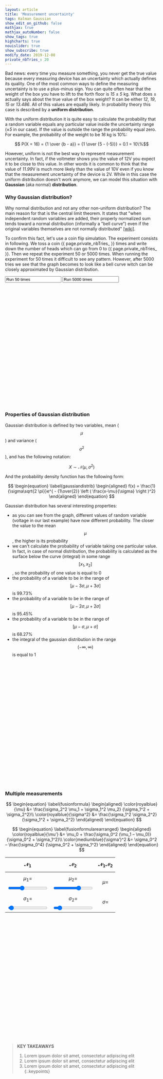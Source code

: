 ```yaml
---
layout: article
title: 'Measurement uncertainty'
tags: Kalman Gaussian
show_edit_on_github: false
mathjax: true
mathjax_autoNumber: false
show_tags: true
highcharts: true
nouislider: true
show_subscribe: true
modify_date: 2019-12-08
private_nbTries_: 20
---
```


Bad news: every time you measure something, you never get the true value because every measuring device has an uncertainty which actually defines its quality. <!--more-->
One of the most common ways to define the measuring uncertainty is to use a plus-minus sign. You can quite often hear that the weight of the box you have to lift to the forth floor is *15* ± *5* kg. What does ± actually says about the true value of the box weight? It can be either *12*, *19*, *15* or *13.486*. All of this values are equally likely. In probability theory this case is described by a **uniform distribution**. 

<!-- It may also be referred to as rectangular distribution. In order to say that the variable $$X$$ takes its value from the uniform distribution with the range $$[a,b]$$ we will use the following notation: $$ X \sim U(a,b) $$ -->

With the uniform distribution it is quite easy to calculate the probability that a random variable equals any particular value inside the uncertainty range (±*5* in our case). If the value is outside the range the probability equal zero. For example, the probability of the weight to be *16* kg is 10%:

$$ P(X = 16) = {1 \over {b - a}} = {1 \over {5 - (-5)}} = 0.1 = 10\%$$

<!-- The probability that a normal random variable X equals any particular value is 0. -->

However, uniform is not the best way to represent measurement uncertainty. In fact, if the voltmeter shows you the value of 12V you expect it to be close to this value. In other words it is common to think that the value of *11.99*V is much more likely than the value of 10V even if you know that the measurement uncertainty of the device is 2V. While in this case the uniform distribution doesn't work anymore, we can model this situation with **Gaussian** (aka normal) **distribution**.

### Why Gaussian distribution?

Why normal distribution and not any other non-uniform distribution? The main reason for that is the central limit theorem. It states that "when independent random variables are added, their properly normalized sum tends toward a normal distribution (informally a "bell curve") even if the original variables themselves are not normally distributed" [\[wiki\]](https://en.wikipedia.org/wiki/Central_limit_theorem).

To confirm this fact, let's use a coin flip simulation. The experiment consists in following. We toss a coin {{ page.private_nbTries_ }} times and write down the number of heads which can go from 0 to {{ page.private_nbTries_ }}. Then we repeat the experiment 50 or 5000 times. When running the experiment for 50 times it difficult to see any pattern. However, after 5000 tries we see that the graph becomes to look like a bell curve witch can be closely approximated by Gaussian distribution.

<input type="btnBlue" onclick="simulateGauss(50)"   value="Run 50 times"   readonly="readonly"/>
<input type="btnBlue" onclick="simulateGauss(5000)" value="Run 5000 times" readonly="readonly"/>
<div id="gaussSimulation" style="width:100%; height:400px;"></div>
<script>
{
  var nbTries = {{ page.private_nbTries_ }};
  var data = new Array(nbTries+1).fill(0);
  var labels = new Array(nbTries+1).fill(0);
  for (var i = 0; i < nbTries+1; i++) labels[i] = i;

  var headerPostFix = "/" + nbTries + " flipping heads";
  var myChartSimu = Highcharts.chart('gaussSimulation', {
    chart: {
      type: 'column'
    },
    title: {
      text:''
    },
    credits: {
      enabled: true
    },
    xAxis: {
      categories: labels,
      gridLineWidth: 1,
    },
    yAxis: {
      min: 0,
      gridLineWidth: 1,
      title: {
        text: 'Number of experiments'
      }
    },
    tooltip: {
      headerFormat: '<span style="font-size:12px">{point.key}' + headerPostFix + '</span><table>',
      pointFormat: '<tr><td style="color:{series.color};padding:0">Number of outcomes: </td>' +
        '<td style="padding:0"><b>{point.y:.0f}</b></td></tr>',
      footerFormat: '</table>',
      shared: true,
      useHTML: true
    },
    plotOptions: {
      column: {
        pointPadding: 0.01,
        borderWidth: 1
      }
    },
    series: [{
      name: 'Number of heads',
      data: data,
      color: '#5bc0de'
    },{
      name: 'Probability density function',
      type: 'spline',
      dashStyle: 'DashDot',
      color: '#1d7892',
      data: data,
      tooltip: {
        pointFormat: ""
      }
    }]
  });

  function runSimulation(nTimes) {
    var out = 0;
    for (var i = 0; i < nbTries; i++) {
      var heads = Math.random() >= 0.5;
      if (heads) out++;
    }
    return out;
  }

  function simulateGauss(nbRuns) {
    data = new Array(nbTries+1).fill(0);
    for (var i = 0; i < nbRuns; i++) {
      var res = runSimulation(nbTries);
      data[res]++;
    }
    var yMax = (nbRuns == 50) ? 15 : 1250;
    myChartSimu.series[0].setData(data);
    myChartSimu.yAxis[0].update({
      max: yMax
    })
    myChartSimu.series[1].setData(data);
    myChartSimu.redraw();
  }

  simulateGauss(5000)
  }
</script>

### Properties of Gaussian distribution

Gaussian distribution is defined by two variables, mean ($$\mu$$) and variance ($$\sigma^2$$), and has the following notation:

$$ X \sim \mathcal{N}(\mu,\,\sigma^{2}) $$

And the probability density function has the following form:

$$
\begin{equation} \label{gaussiandistrib} 
\begin{aligned} 
f(x) = \frac{1}{\sigma\sqrt{2 \pi}}e^{ - {1\over{2}} \left ( \frac{x-\mu}{\sigma} \right )^2}
\end{aligned} 
\end{equation}
$$

Gaussian distribution has several interesting properties:
* as you can see from the graph, different values of random variable (voltage in our last example) have now different probability. The closer the value to the mean $$\mu$$, the higher is its probability
* we can't calculate the probability of variable taking one particular value. In fact, in case of normal distribution, the probability is calculated as the surface
below the curve (integral) in some range $$[x_1,x_2]$$, so the probability of one value is equal to 0
* the probability of a variable to be in the range of $$[\mu-3\sigma,\mu+3\sigma]$$ is 99.73%
* the probability of a variable to be in the range of $$[\mu-2\sigma,\mu+2\sigma]$$ is 95.45%
* the probability of a variable to be in the range of $$[\mu-\sigma,\mu+\sigma]$$ is 68.27%
* the integral of the gaussian distribution in the range $$(-\infty,\infty)$$ is equal to 1

<div id="double-slider"></div>
<div id="gaussProba" style="width:100%; height:400px;"></div>
<script>
{
  var y = [0.001338, 0.008727, 0.044318, 0.175283, 0.539910, 1.295176, 2.419707, 3.520653, 3.989423, 3.520653, 2.419707, 1.295176, 0.539910, 0.175283, 0.044318, 0.008727, 0.001338];
  var x = [-0.400000, -0.350000, -0.300000, -0.250000, -0.200000, -0.150000, -0.100000, -0.050000, 0.000000, 0.050000, 0.100000, 0.150000, 0.200000, 0.250000, 0.300000, 0.350000, 0.400000];

  var dataXY = [];
  for (var i = 0; i < x.length; i++) dataXY.push({
    x: x[i],
    y: y[i]
  })
  var headerPostFix = "/" + nbTries + " flipping heads";
  var myChartProba = Highcharts.chart('gaussProba', {
    chart: {
      type: 'areaspline',
      animation: false
    },
    title: {
      text: ''
    },
    credits: {
      enabled: true
    },
    xAxis: {
      gridLineWidth: 1,
      min: -0.4,
      max: 0.4,
      minorTickInterval: 0.05,
      plotBands: [{
        color: 'rgb(200,0,0,0.1)', // Color value
        from: -0.2, // Start of the plot band
        to: 0.2, // End of the plot band
        zIndex: 1,
        label: {
          text: 'Plot band',
          x: -10,
          style: {
            fontSize: '0.9rem',
            fontWeight: 'bold'
          }
        }
      }],
    },
    yAxis: {
      min: 0,
      minorTickInterval: 0.5,
      gridLineWidth: 1,
      title: {
        text: 'f(x)'
      }
    },
    tooltip: {
      headerFormat: '<span style="font-size:12px">{point.key}' + headerPostFix + '</span><table>',
      pointFormat: '<tr><td style="color:{series.color};padding:0">Number of outcomes: </td>' +
        '<td style="padding:0"><b>{point.y:.0f}</b></td></tr>',
      footerFormat: '</table>',
      shared: true,
      useHTML: true
    },
    plotOptions: {
      column: {
        pointPadding: 0.01,
        borderWidth: 1
      },
      series: {
        animation: {
          duration: 0
        }
      }
    },
    drilldown: {
      animation: {
        duration: 0
      }
    },
    series: [{
      name: 'Random variable X',
      color: 'rgb(63, 184, 175,0.6)',
      data: dataXY,
      zIndex: 2
    }]
  });

  var slider = document.getElementById('double-slider');

  noUiSlider.create(slider, {
    start: [-0.2, 0.2],
    connect: true,
    step: 0.01,
    margin: 0.01,
    range: {
      'min': -0.4,
      'max': 0.4
    }
  });

  slider.noUiSlider.on('update', function (values, handle) {
    myChartProba.xAxis[0].plotLinesAndBands[0].options.from = parseFloat(values[0]);
    myChartProba.xAxis[0].plotLinesAndBands[0].options.to = parseFloat(values[1]);
    myChartProba.xAxis[0].plotLinesAndBands[0].label.attr({
      text: '(x1;x2] = (' + values[0] + ';' + values[1] + ']'
    });
    myChartProba.xAxis[0].redraw(false);
  });

  function resize() {
    document.getElementById("double-slider").style.marginLeft = myChartProba.plotBox.x + 'px';
    document.getElementById("double-slider").style.marginBottom = '10px';
    document.getElementById("double-slider").style.width = myChartProba.plotBox.width + 'px';
  }

  resize();
  window.onresize = resize;
}
</script>


### Multiple measurements

$$
\begin{equation} \label{fusionformula} 
\begin{aligned} 
\color{royalblue}{\mu} &= \frac{\sigma_2^2 \mu_1 + \sigma_1^2 \mu_2} {\sigma_1^2 + \sigma_2^2}\\ 
\color{royalblue}{\sigma^2} &= \frac{\sigma_1^2 \sigma_2^2} {\sigma_1^2 + \sigma_2^2} 
\end{aligned} 
\end{equation}
$$

$$
\begin{equation} \label{fusionformularearranged} 
\begin{aligned} 
\color{royalblue}{\mu’} &= \mu_0 + \frac{\sigma_0^2 (\mu_1 – \mu_0)} {\sigma_0^2 + \sigma_1^2}\\ 
\color{mediumblue}{\sigma’}^2 &= \sigma_0^2 – \frac{\sigma_0^4} {\sigma_0^2 + \sigma_1^2} 
\end{aligned} 
\end{equation}
$$

| $$ \mathcal{N}_1 $$ | $$ \mathcal{N}_2 $$| $$ \mathcal{N}_1 \mathcal{N}_2 $$ |
|:----:|:----:|:----:|
| $$\mu_1 = $$ <output id="mean1value"></output> <input class="slider" style="background: #70D6FF;" type="range" id="mean1"  min="2" max="8" step="0.01" value="4"   oninput="updateGauss1()"> | $$\mu_2 = $$ <output id="mean2value"></output> <input class="slider" style="background: #F4E773;" type="range" id="mean2"  min="2" max="8" step="0.01" value="6"   oninput="updateGauss2()"> | $$ \mu = $$ <b><output id="meanRvalue"></output></b> |
| $$\sigma_1 = $$ <output id="sigma1value"></output> <input class="slider" style="background: #70D6FF;" type="range" id="sigma1" min="0.2" max="2" step="0.01" value="0.25" oninput="updateGauss1()"> | $$\sigma_2 = $$ <output id="sigma2value"></output> <input class="slider" style="background: #F4E773;" type="range" id="sigma2" min="0.2" max="2" step="0.01" value="0.4" oninput="updateGauss2()"> | $$ \sigma = $$ <b><output id="sigmaRvalue"></output></b>|

<div id="gaussCombination" style="width:100%; height:400px;"></div>
<script>
{
  var mean1,mean2,sigma1,sigma2,mean,sigma;
  var nbPoints = 18;
  var yMin = 0;
  var yMax = 3;
  var colors = ['#70D6FF', '#F4E773', '#E56399'];
  var myChart = Highcharts.chart('gaussCombination', {
    chart: {
        type: 'areaspline',
        animation: false
    },
    title: {
        text: ''
    },
    credits: {
      enabled: true
    },
    xAxis: {
      min: 2,
      max: 8,
      gridLineWidth: 1
    },
    yAxis: {
        title: {
            text: ''
        },
        min: yMin,
        max: yMax
    },
    tooltip: {
      headerFormat: '<span style="font-size:12px">x = {point.x:.3f}</span></br>',
      pointFormat: '<span style="font-size:12px">f(x) = {point.y:.3f}</span>',
      shared: false,
      useHTML: true
    },
    plotOptions: {
      series: {
        marker: {
          enabled: false
        }
      }
    },
    navigator: {
      series: {
        label: {
          enabled: false
        }
      }
    },
    series: [{
        dashStyle: 'shortdot',
        shadow: false,
        useHTML: true,
        name: '<span id="MJXc-Node-238" class="mjx-msubsup"><span class="mjx-base" style="margin-right: -0.159em;"><span id="MJXc-Node-239" class="mjx-texatom"><span id="MJXc-Node-240" class="mjx-mrow"><span id="MJXc-Node-241" class="mjx-mi"><span class="mjx-char MJXc-TeX-cal-R" style="padding-top: 0.505em; padding-bottom: 0.354em; padding-right: 0.159em;">N</span></span></span></span></span><span class="mjx-sub" style="font-size: 100%; vertical-align: -0.212em; padding-right: 0.071em;"><span id="MJXc-Node-242" class="mjx-mn" style=""><span class="mjx-char MJXc-TeX-main-R" style="padding-top: 0.354em; padding-bottom: 0.354em;">1</span></span></span></span>',
        color: colors[0],
        data: [],
    }, {
        dashStyle: 'shortdot',
        shadow: false,
        useHTML: true,
        name: '<span id="MJXc-Node-238" class="mjx-msubsup"><span class="mjx-base" style="margin-right: -0.159em;"><span id="MJXc-Node-239" class="mjx-texatom"><span id="MJXc-Node-240" class="mjx-mrow"><span id="MJXc-Node-241" class="mjx-mi"><span class="mjx-char MJXc-TeX-cal-R" style="padding-top: 0.505em; padding-bottom: 0.354em; padding-right: 0.159em;">N</span></span></span></span></span><span class="mjx-sub" style="font-size: 100%; vertical-align: -0.212em; padding-right: 0.071em;"><span id="MJXc-Node-242" class="mjx-mn" style=""><span class="mjx-char MJXc-TeX-main-R" style="padding-top: 0.354em; padding-bottom: 0.354em;">2</span></span></span></span>',
        color: colors[1],
        data: []
    }, {
        useHTML: true,
        name: '<span id="MJXc-Node-238" class="mjx-msubsup"><span class="mjx-base" style="margin-right: -0.159em;"><span id="MJXc-Node-239" class="mjx-texatom"><span id="MJXc-Node-240" class="mjx-mrow"><span id="MJXc-Node-241" class="mjx-mi"><span class="mjx-char MJXc-TeX-cal-R" style="padding-top: 0.505em; padding-bottom: 0.354em; padding-right: 0.159em;">N</span></span></span></span></span><span class="mjx-sub" style="font-size: 100%; vertical-align: -0.212em; padding-right: 0.071em;"><span id="MJXc-Node-242" class="mjx-mn" style=""><span class="mjx-char MJXc-TeX-main-R" style="padding-top: 0.354em; padding-bottom: 0.354em;">1</span></span></span></span><span id="MJXc-Node-238" class="mjx-msubsup"><span class="mjx-base" style="margin-right: -0.159em;"><span id="MJXc-Node-239" class="mjx-texatom"><span id="MJXc-Node-240" class="mjx-mrow"><span id="MJXc-Node-241" class="mjx-mi"><span class="mjx-char MJXc-TeX-cal-R" style="padding-top: 0.505em; padding-bottom: 0.354em; padding-right: 0.159em;">N</span></span></span></span></span><span class="mjx-sub" style="font-size: 100%; vertical-align: -0.212em; padding-right: 0.071em;"><span id="MJXc-Node-242" class="mjx-mn" style=""><span class="mjx-char MJXc-TeX-main-R" style="padding-top: 0.354em; padding-bottom: 0.354em;">2</span></span></span></span>',
        lineWidth: 2,
        color: colors[2],
        data: []
    },{
      showInLegend:false, 
      name: 'mu_1',
      color: colors[0],
      type:'line',
      dashStyle: 'shortdash',
      lineWidth: 2,
      dataLabels: { 
        enabled: false,
        color:'black',
        crop:false,
        overflow:'none',
        x: 25, 
        y: 35,
        formatter: function() {
          return mean1.toFixed(2);
        }
      }
    },{
      showInLegend:false, 
      name: 'mu_2',
      color: colors[1],
      type:'line',
      dashStyle: 'shortdash',
      lineWidth: 2,
      dataLabels: { 
        enabled: false,
        color:'black',
        crop:false,
        overflow:'none',
        x: 25, 
        y: 35,
        formatter: function() {
          return mean2.toFixed(2);
        }
      }
    },{
      showInLegend:false, 
      name: 'mu_2',
      color: colors[2],
      type:'line',
      dashStyle: 'shortdash',
      lineWidth: 2,
      dataLabels: { 
        enabled: false,
        color:'black',
        crop:false,
        overflow:'none',
        x: 25, 
        y: 35,
        formatter: function() {
          return mean.toFixed(2);
        }
      }
    }]
  });

  function estimateGauss(mean,sigma){
    data = [];
    var sigmasigma2 = 2*sigma*sigma;
    var scale = 1.0/(sigma*Math.sqrt(2*Math.PI));
    for (var i = 0; i < nbPoints; ++i){
      var x = -4*sigma + mean + i*8*sigma/nbPoints;
      var y = scale * Math.exp(-Math.pow(x-mean,2)/sigmasigma2);

      data.push({
        x: x,
        y: y,
      })
    }
    return data;
  }

  function updateGauss1(){
    mean1  = parseFloat(document.getElementById("mean1").value);
    sigma1 = parseFloat(document.getElementById("sigma1").value);

    document.getElementById('mean1value').value = mean1.toFixed(3);
    document.getElementById('sigma1value').value = sigma1.toFixed(3);

    data1 = estimateGauss(mean1,sigma1);
    myChart.series[0].setData(data1,false);
    myChart.series[0].redraw(false);
    myChart.series[3].setData([{x:mean1,y:yMin},{x:mean1,y:yMax, dataLabels: { enabled: true }}],false);
    myChart.series[3].redraw(false);

    updateGaussProduct();
  }

  function updateGauss2(){
    mean2  = parseFloat(document.getElementById("mean2").value);
    sigma2 = parseFloat(document.getElementById("sigma2").value);

    document.getElementById('mean2value').value = mean2.toFixed(3);
    document.getElementById('sigma2value').value = sigma2.toFixed(3);

    data2 = estimateGauss(mean2,sigma2);
    myChart.series[1].setData(data2,false);
    myChart.series[1].redraw(false);
    myChart.series[4].setData([{x:mean2,y:yMin},{x:mean2,y:yMax, dataLabels: { enabled: true }}],false);
    myChart.series[4].redraw(false);
    updateGaussProduct();
  }

  function updateGaussProduct(){
    sigma22 = sigma2 * sigma2; 
    sigma12 = sigma1 * sigma1;
    mean = (sigma22 * mean1 + sigma12 * mean2) / (sigma22 + sigma12);
    sigma = Math.sqrt((sigma22 * sigma12) / (sigma22 + sigma12));

    document.getElementById('meanRvalue').value = mean.toFixed(3);
    document.getElementById('sigmaRvalue').value = sigma.toFixed(3);

    dataR = estimateGauss(mean,sigma);
    myChart.series[2].setData(dataR,false);
    myChart.series[2].redraw(false);
    myChart.series[5].setData([{x:mean,y:yMin},{x:mean,y:yMax, dataLabels: { enabled: true }}],false);
    myChart.series[5].redraw(false);
  }

  updateGauss1(); 
  mean1value.value = mean1.toFixed(3);
  sigma1value.value = sigma1.toFixed(3);
  updateGauss2(); 
  mean2value.value = mean2.toFixed(3);
  sigma2value.value = sigma2.toFixed(3);
}
</script>

> **KEY TAKEAWAYS**
> 
> 1. Lorem ipsum dolor sit amet, consectetur adipiscing elit
> 2. Lorem ipsum dolor sit amet, consectetur adipiscing elit
> 3. Lorem ipsum dolor sit amet, consectetur adipiscing elit
{:.keypoints}


<!-- 
<div id="uniformDistribution" style="width:100%; height:400px;"></div>
<script>
{
Highcharts.chart('uniformDistribution', {

  title: {
      text: 'Uniform distribution'
  },
  yAxis: {
      title: {
          text: 'Number of Employees'
      }
  },
  legend: {
      layout: 'vertical',
      align: 'right',
      verticalAlign: 'middle'
  },
  credits: {
    enabled: false
  },
  series: [{
      name: 'Uniform',
      data: [
        {x:0,y:0},
        {x:10,y:0},
        {x:10,y:0.1},
        {x:15,y:0.1},
        {x:20,y:0.1},
        {x:20,y:0},
        {x:30,y:0},
      ]
  }],

  tooltip: {
    enabled:
  }
  plotOptions: {
    lineWidth: 2
  },
  responsive: {
      rules: [{
          condition: {
              maxWidth: 400,
              maxHeight: 400
          },
          chartOptions: {
              legend: {
                  layout: 'horizontal',
                  align: 'center',
                  verticalAlign: 'bottom'
              }
          }
      }]
  }
});
}
</script>

 -->
